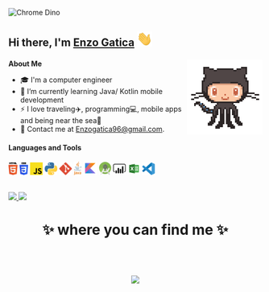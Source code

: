 ![Chrome Dino](https://mir-s3-cdn-cf.behance.net/project_modules/max_1200/4ff07986208593.5d9a654e92f36.gif)

<h2 align="left">Hi there, I'm <a href="https://www.linkedin.com/in/enzo-gatica-3ab264230/" target="_blank" rel="noopener noreferrer">Enzo Gatica</a> <img src="https://raw.githubusercontent.com/ABSphreak/ABSphreak/master/gifs/Hi.gif" height="30" />

<a href="https://github.com/EnzoGatica"><img align='right' src='https://github.com/EnzoGatica/EnzoGatica/blob/main/svg/pulpitogit.gif' width='150"'></a></h2>

**About Me**

- 🎓 I'm a computer engineer
- 🌱 I’m currently learning Java/ Kotlin mobile development
- ⚡ I love traveling✈️, programming💻, mobile apps and being near the sea🌊
- 💌 Contact me at [Enzogatica96@gmail.com](mailto:enzogatica96@gmail.com).

#### Languages and Tools 

<p>
  <code><img height="25" src="https://github.com/EnzoGatica/EnzoGatica/blob/main/svg/html-5.svg" alt="HTML"></code>
  <code><img height="25" src="https://github.com/EnzoGatica/EnzoGatica/blob/main/svg/css-3.svg"></code>
  <code><img height="25" src="https://github.com/EnzoGatica/EnzoGatica/blob/main/svg/javascript.svg" alt="JavaScript"></code>
  <code><img height="25" src="https://github.com/EnzoGatica/EnzoGatica/blob/main/svg/python-5.svg" alt="Python"></code>
  <code><img height="25" src="https://github.com/EnzoGatica/EnzoGatica/blob/main/svg/git-icon.svg" alt="git"></code>
  <code><img height="27" src="https://github.com/EnzoGatica/EnzoGatica/blob/main/svg/java-4.svg" alt="java"></code>
  <code><img height="27" src="https://github.com/EnzoGatica/EnzoGatica/blob/main/svg/kotlin.svg" alt="kotlin"></code>
  <code><img height="26" src="https://github.com/EnzoGatica/EnzoGatica/blob/main/svg/androidstudio.svg" alt="androidstudio"></code>
  <code><img height="25" src="https://github.com/EnzoGatica/EnzoGatica/blob/main/svg/power-bi-1.svg" alt="Power BI"></code>
  <code><img height="25" src="https://github.com/EnzoGatica/EnzoGatica/blob/main/svg/excel.svg" alt="excel"></code>
  <code><img height="25" src="https://github.com/EnzoGatica/EnzoGatica/blob/main/svg/visual-studio-code-1.svg"></code>
</p>


<br/>

<a href="https://github.com/EnzoGatica">
  <img height="160em" src="https://github-readme-stats.vercel.app/api?username=EnzoGatica&theme=buefy&show_icons=true" />
  <img height="160em" src="https://github-readme-stats.vercel.app/api/top-langs/?username=EnzoGatica&theme=buefy&layout=compact" />
</a>

<br/>


<h1 align="center">
✨ where you can find me ✨
  <p align="center"><br/>
   <a href="https://www.linkedin.com/in/enzo-gatica-3ab264230">
        <img src="https://img.shields.io/badge/-LinkedIn-blue?style=flat-square&logo=linkedin" />
  </a>
</p>
</h1>



<!--
**EnzoGatica/EnzoGatica** is a ✨ _special_ ✨ repository because its `README.md` (this file) appears on your GitHub profile.

Here are some ideas to get you started:

- 🔭 I’m currently working on ...
- 🌱 I’m currently learning ...
- 👯 I’m looking to collaborate on ...
- 🤔 I’m looking for help with ...
- 💬 Ask me about ...
- 📫 How to reach me: ...
- 😄 Pronouns: ...
- ⚡ Fun fact: ...
-->

